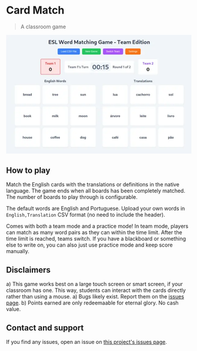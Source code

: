 # Card Match

> A classroom game

![Screenshot of the game](screenshot.webp)

## How to play

Match the English cards with the translations or definitions in the native language.
The game ends when all boards has been completely matched.
The number of boards to play through is configurable.

The default words are English and Portuguese.
Upload your own words in `English,Translation` CSV format (no need to include the header).

Comes with both a team mode and a practice mode!
In team mode, players can match as many word pairs as they can within the time limit.
After the time limit is reached, teams switch.
If you have a blackboard or something else to write on, you can also just use practice mode and keep score manually.

## Disclaimers

a) This game works best on a large touch screen or smart screen, if your classroom has one.
   This way, students can interact with the cards directly rather than using a mouse.
a) Bugs likely exist. Report them on the [issues page](https://github.com/thinlines/card-match/issues).
b) Points earned are only redeemaable for eternal glory. No cash value.

## Contact and support

If you find any issues, open an issue on [this project's issues page](https://github.com/thinlines/card-match/issues).